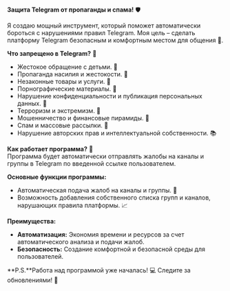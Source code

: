 **Защита Telegram от пропаганды и спама!** 🛡️

Я создаю мощный инструмент, который поможет автоматически бороться с нарушениями правил Telegram. Моя цель – сделать
платформу Telegram безопасным и комфортным местом для общения 📱.

**Что запрещено в Telegram?** 🚫

- Жестокое обращение с детьми. 👶
- Пропаганда насилия и жестокости. 🤬
- Незаконные товары и услуги. 🚫
- Порнографические материалы. 🔞
- Нарушение конфиденциальности и публикация персональных данных. 📝
- Терроризм и экстремизм. 🚨
- Мошенничество и финансовые пирамиды. 💸
- Спам и массовые рассылки. 📧
- Нарушение авторских прав и интеллектуальной собственности. 📚

**Как работает программа?** 🤖  
Программа будет автоматически отправлять жалобы на каналы и группы в Telegram по введенной ссылке пользователем.

**Основные функции программы:**

- Автоматическая подача жалоб на каналы и группы. 📝
- Возможность добавления собственного списка групп и каналов, нарушающих правила платформы. 📈

**Преимущества:**

- **Автоматизация:** Экономия времени и ресурсов за счет автоматического анализа и подачи жалоб.
- **Безопасность:** Создание комфортной и безопасной среды для пользователей.

**P.S.**Работа над программой уже началась! 💻 Следите за обновлениями! 🎉